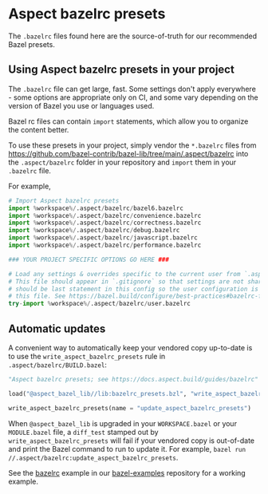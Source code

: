 # Aspect bazelrc presets

The `.bazelrc` files found here are the source-of-truth for our recommended Bazel presets.

## Using Aspect bazelrc presets in your project

The `.bazelrc` file can get large, fast.
Some settings don't apply everywhere - some options are appropriate only on CI,
and some vary depending on the version of Bazel you use or languages used.

Bazel rc files can contain `import` statements, which allow you to organize the content better.

To use these presets in your project, simply vendor the `*.bazelrc` files from
https://github.com/bazel-contrib/bazel-lib/tree/main/.aspect/bazelrc into the
`.aspect/bazelrc` folder in your repository and `import` them in your `.bazelrc` file.

For example,

```python title=".bazelrc"
# Import Aspect bazelrc presets
import %workspace%/.aspect/bazelrc/bazel6.bazelrc
import %workspace%/.aspect/bazelrc/convenience.bazelrc
import %workspace%/.aspect/bazelrc/correctness.bazelrc
import %workspace%/.aspect/bazelrc/debug.bazelrc
import %workspace%/.aspect/bazelrc/javascript.bazelrc
import %workspace%/.aspect/bazelrc/performance.bazelrc

### YOUR PROJECT SPECIFIC OPTIONS GO HERE ###

# Load any settings & overrides specific to the current user from `.aspect/bazelrc/user.bazelrc`.
# This file should appear in `.gitignore` so that settings are not shared with team members. This
# should be last statement in this config so the user configuration is able to overwrite flags from
# this file. See https://bazel.build/configure/best-practices#bazelrc-file.
try-import %workspace%/.aspect/bazelrc/user.bazelrc
```

## Automatic updates

A convenient way to automatically keep your vendored copy up-to-date is to use the `write_aspect_bazelrc_presets` rule in `.aspect/bazelrc/BUILD.bazel`:

```python title=".aspect/bazelrc/BUILD.bazel"
"Aspect bazelrc presets; see https://docs.aspect.build/guides/bazelrc"

load("@aspect_bazel_lib//lib:bazelrc_presets.bzl", "write_aspect_bazelrc_presets")

write_aspect_bazelrc_presets(name = "update_aspect_bazelrc_presets")
```

When `@aspect_bazel_lib` is upgraded in your `WORKSPACE.bazel` or your `MODULE.bazel` file, a `diff_test`
stamped out by `write_aspect_bazelrc_presets` will fail if your vendored copy is out-of-date and print the Bazel command
to run to update it. For example, `bazel run //.aspect/bazelrc:update_aspect_bazelrc_presets`.

See the [bazelrc](https://github.com/aspect-build/bazel-examples/blob/main/bazelrc/.aspect/bazelrc/BUILD.bazel) example
in our [bazel-examples](https://github.com/aspect-build/bazel-examples) repository for a working example.
